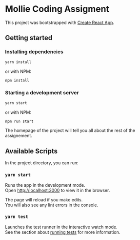 # Mollie Coding Assigment

This project was bootstrapped with [Create React App](https://github.com/facebook/create-react-app).

## Getting started

### Installing dependencies

```bash
yarn install
```

or with NPM:

```bash
npm install
```

### Starting a development server

```bash
yarn start
```

or with NPM:

```bash
npm run start
```

The homepage of the project will tell you all about the rest of the assignement.

## Available Scripts

In the project directory, you can run:

### `yarn start`

Runs the app in the development mode.<br>
Open [http://localhost:3000](http://localhost:3000) to view it in the browser.

The page will reload if you make edits.<br>
You will also see any lint errors in the console.

### `yarn test`

Launches the test runner in the interactive watch mode.<br>
See the section about [running tests](https://facebook.github.io/create-react-app/docs/running-tests) for more information.
